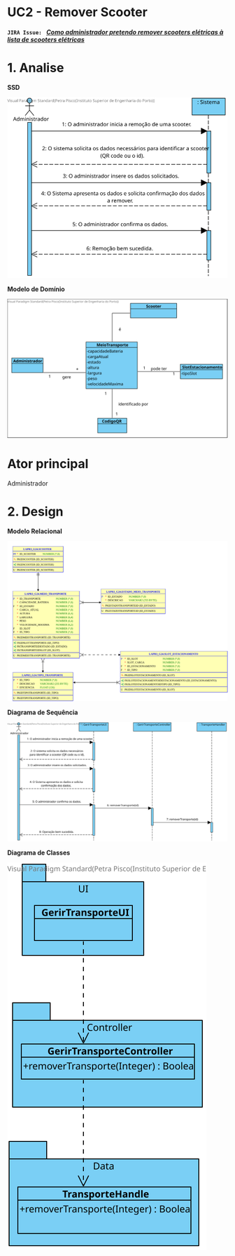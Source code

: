 # **UC2 - Remover Scooter**


#### `JIRA Issue: ` [_Como administrador pretendo remover scooters elétricas à lista de scooters elétricas_](https://jira.dei.isep.ipp.pt/browse/LAP3AP5-21)
# **1. Analise**


**SSD**

![UC2_SSD.svg](UC2_SSD.svg)

**Modelo de Domínio**

![UC2_MD.svg](UC2_MD.svg)

# **Ator principal**

Administrador


# **2. Design**


**Modelo Relacional**

![UC2_MER.svg](UC2_MER.svg)

**Diagrama de Sequência**

![UC2_SD.svg](UC2_SD.svg)

**Diagrama de Classes** 

![UC2_CD.svg](UC2_CD.svg)